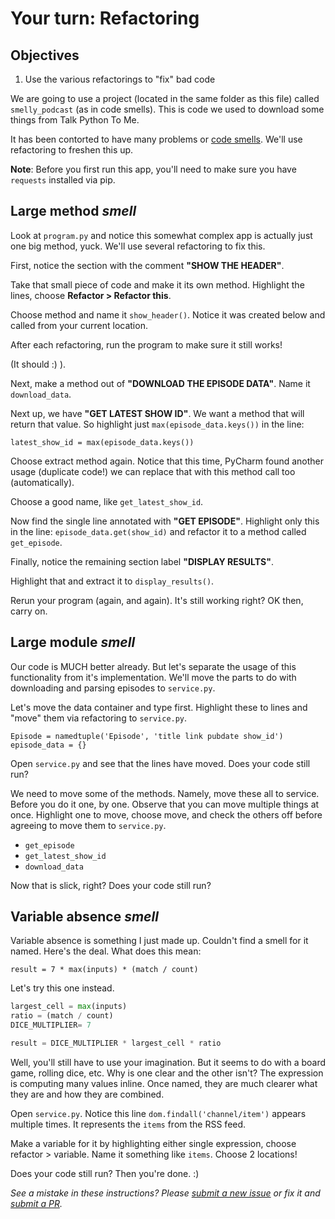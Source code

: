 # Your turn: Refactoring

## Objectives

1. Use the various refactorings to "fix" bad code

We are going to use a project (located in the same folder as this file) called `smelly_podcast` (as in code smells). This is code we used to download some things from Talk Python To Me.

It has been contorted to have many problems or [code smells](https://en.wikipedia.org/wiki/Code_smell). We'll use refactoring to freshen this up.

**Note**: Before you first run this app, you'll need to make sure you have `requests` installed via pip.

## Large method *smell*

Look at `program.py` and notice this somewhat complex app is actually just one big method, yuck. We'll use several refactoring to fix this.

First, notice the section with the comment **"SHOW THE HEADER"**.

Take that small piece of code and make it its own method. Highlight the lines, choose **Refactor > Refactor this**.

Choose method and name it `show_header()`. Notice it was created below and called from your current location.

After each refactoring, run the program to make sure it still works!

(It should :) ).

Next, make a method out of **"DOWNLOAD THE EPISODE DATA"**. Name it `download_data`.

Next up, we have **"GET LATEST SHOW ID"**. We want a method that will return that value. So highlight just  `max(episode_data.keys())` in the line:

```latest_show_id = max(episode_data.keys())```

Choose extract method again. Notice that this time, PyCharm found another usage (duplicate code!) we can replace that with this method call too (automatically).

Choose a good name, like `get_latest_show_id`.

Now find the single line annotated with **"GET EPISODE"**. Highlight only this in the line: `episode_data.get(show_id)` and refactor it to a method called `get_episode`.

Finally, notice the remaining section label **"DISPLAY RESULTS"**.

Highlight that and extract it to `display_results()`.

Rerun your program (again, and again). It's still working right? OK then, carry on.

## Large module *smell*

Our code is MUCH better already. But let's separate the usage of this functionality from it's implementation. We'll move the parts to do with downloading and parsing episodes to `service.py`.

Let's move the data container and type first. Highlight these to lines and "move" them via refactoring to `service.py`.

	Episode = namedtuple('Episode', 'title link pubdate show_id')
	episode_data = {}  

Open `service.py` and see that the lines have moved. Does your code still run?

We need to move some of the methods. Namely, move these all to service. Before you do it one, by one. Observe that you can move multiple things at once. Highlight one to move, choose move, and check the others off before agreeing to move them to `service.py`.

* `get_episode`
* `get_latest_show_id`
* `download_data`

Now that is slick, right? Does your code still run?

## Variable absence *smell*

Variable absence is something I just made up. Couldn't find a smell for it named. Here's the deal. What does this mean:

`result = 7 * max(inputs) * (match / count)`

Let's try this one instead.

```python
largest_cell = max(inputs)
ratio = (match / count)
DICE_MULTIPLIER= 7

result = DICE_MULTIPLIER * largest_cell * ratio
```

Well, you'll still have to use your imagination. But it seems to do with a board game, rolling dice, etc. Why is one clear and the other isn't? The expression is computing many values inline. Once named, they are much clearer what they are and how they are combined.

Open `service.py`. Notice this line `dom.findall('channel/item')` appears multiple times. It represents the `items` from the RSS feed. 

Make a variable for it by highlighting either single expression, choose refactor > variable. Name it something like `items`. Choose 2 locations!

Does your code still run? Then you're done. :)

*See a mistake in these instructions? Please [submit a new issue](https://github.com/talkpython/mastering-pycharm-course/issues) or fix it and [submit a PR](https://github.com/talkpython/mastering-pycharm-course/pulls).*